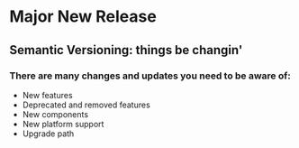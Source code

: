 <!SLIDE>
# Major New Release
## Semantic Versioning: things be changin'
### There are many changes and updates you need to be aware of:

* New features
* Deprecated and removed features
* New components
* New platform support
* Upgrade path
